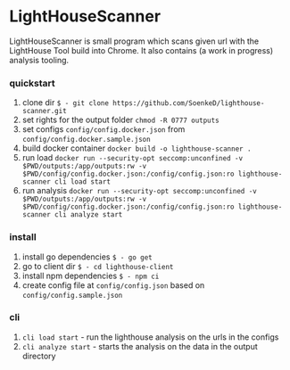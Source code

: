 # LightHouseScanner
LightHouseScanner is small program which scans given url with the LightHouse 
Tool build into Chrome. It also contains (a work in progress) analysis tooling. 

### quickstart
1. clone dir `$ - git clone https://github.com/SoenkeD/lighthouse-scanner.git`
2. set rights for the output folder `chmod -R 0777 outputs`
3. set configs `config/config.docker.json` from `config/config.docker.sample.json`
4. build docker container `docker build -o lighthouse-scanner .`
5. run load `docker run --security-opt seccomp:unconfined -v $PWD/outputs:/app/outputs:rw -v $PWD/config/config.docker.json:/config/config.json:ro lighthouse-scanner cli load start`
6. run analysis `docker run --security-opt seccomp:unconfined -v $PWD/outputs:/app/outputs:rw -v $PWD/config/config.docker.json:/config/config.json:ro lighthouse-scanner cli analyze start`


### install
1. install go dependencies `$ - go get` 
2. go to client dir `$ - cd lighthouse-client` 
3. install npm dependencies `$ - npm ci`
4. create config file at `config/config.json` based on `config/config.sample.json`


### cli
1. `cli load start` - run the lighthouse analysis on the urls in the configs
2. `cli analyze start` - starts the analysis on the data in the output directory